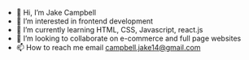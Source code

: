 - 👋 Hi, I’m Jake Campbell
- 👀 I’m interested in frontend development
- 🌱 I’m currently learning HTML, CSS, Javascript, react.js
- 💞️ I’m looking to collaborate on e-commerce and full page websites
- 📫 How to reach me email campbell.jake14@gmail.com

<!---
margielajake/margielajake is a ✨ special ✨ repository because its `README.md` (this file) appears on your GitHub profile.
You can click the Preview link to take a look at your changes.
--->
